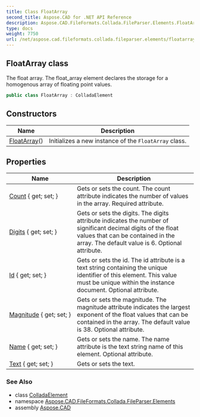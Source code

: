 ```yaml
---
title: Class FloatArray
second_title: Aspose.CAD for .NET API Reference
description: Aspose.CAD.FileFormats.Collada.FileParser.Elements.FloatArray class. The float array. The float_array element declares the storage for a homogenous array of floating point values
type: docs
weight: 7750
url: /net/aspose.cad.fileformats.collada.fileparser.elements/floatarray/
---
```

## FloatArray class

The float array. The float_array element declares the storage for a homogenous array of floating point values.

```csharp
public class FloatArray : ColladaElement
```

## Constructors

| Name | Description |
| --- | --- |
| [FloatArray](floatarray/)() | Initializes a new instance of the `FloatArray` class. |

## Properties

| Name | Description |
| --- | --- |
| [Count](../../aspose.cad.fileformats.collada.fileparser.elements/floatarray/count/) { get; set; } | Gets or sets the count. The count attribute indicates the number of values in the array. Required attribute. |
| [Digits](../../aspose.cad.fileformats.collada.fileparser.elements/floatarray/digits/) { get; set; } | Gets or sets the digits. The digits attribute indicates the number of significant decimal digits of the float values that can be contained in the array. The default value is 6. Optional attribute. |
| [Id](../../aspose.cad.fileformats.collada.fileparser.elements/floatarray/id/) { get; set; } | Gets or sets the id. The id attribute is a text string containing the unique identifier of this element. This value must be unique within the instance document. Optional attribute. |
| [Magnitude](../../aspose.cad.fileformats.collada.fileparser.elements/floatarray/magnitude/) { get; set; } | Gets or sets the magnitude. The magnitude attribute indicates the largest exponent of the float values that can be contained in the array. The default value is 38. Optional attribute. |
| [Name](../../aspose.cad.fileformats.collada.fileparser.elements/floatarray/name/) { get; set; } | Gets or sets the name. The name attribute is the text string name of this element. Optional attribute. |
| [Text](../../aspose.cad.fileformats.collada.fileparser.elements/floatarray/text/) { get; set; } | Gets or sets the text. |

### See Also

* class [ColladaElement](../colladaelement/)
* namespace [Aspose.CAD.FileFormats.Collada.FileParser.Elements](../../aspose.cad.fileformats.collada.fileparser.elements/)
* assembly [Aspose.CAD](../../)


